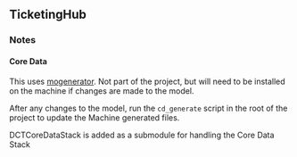 ## TicketingHub

### Notes

#### Core Data

This uses [mogenerator](https://github.com/rentzsch/mogenerator). Not part of
the project, but will need to be installed on the machine if changes are made to
the model.

After any changes to the model, run the `cd_generate` script in the root of the
project to update the Machine generated files.

DCTCoreDataStack is added as a submodule for handling the Core Data Stack
